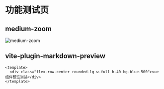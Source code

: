 # 功能测试页

## medium-zoom

![medium-zoom](//logo.png)

## vite-plugin-markdown-preview

```vue preview
<template>
  <div class="flex-row-center rounded-lg w-full h-40 bg-blue-500">vue 组件预览测试</div>
</template>
```
